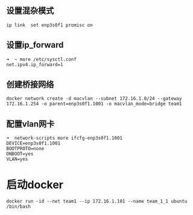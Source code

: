 ## 设置混杂模式
```
ip link  set enp3s0f1 promisc on
```
## 设置ip_forward
```
➜  ~ more /etc/sysctl.conf
net.ipv4.ip_forward=1
```

## 创建桥接网络

```
docker network create -d macvlan --subnet 172.16.1.0/24 --gateway 172.16.1.254 -o parent=enp3s0f1.1001 -o macvlan_mode=bridge team1
```

## 配置vlan网卡
```
➜  network-scripts more ifcfg-enp3s0f1.1001
DEVICE=enp3s0f1.1001
BOOTPROTO=none
ONBOOT=yes
VLAN=yes   
```

# 启动docker
```
docker run -id --net team1 --ip 172.16.1.101 --name team_1_1 ubuntu /bin/bash
```

